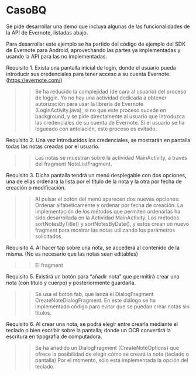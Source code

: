 # CasoBQ
Se pide desarrollar una demo que incluya algunas de las funcionalidades de la API de Evernote, listadas abajo.

Para desarrollar este ejemplo se ha partido del código de ejemplo del SDK de Evernote para Android, aprovechando las
partes ya implementadas y usando la API para las no implementadas.

Requisito 1. Exista una pantalla inicial de login, donde el usuario pueda introducir sus credenciales para 
tener acceso a su cuenta Evernote. (https://evernote.com/)

>> Se ha reducido la complejidad (de cara al usuario) del proceso de loggin. Yo no hay una actividad dedicada a obtener
autorización para usar la librería de Evernote (LoginActivity.java), si no que este proceso sucede en background, y se 
pide directamente al usuario que introduzca las credenciales de su cuenta de Evernote.
Si el usuario se ha logueado con antelación, este proceso es evitado.

Requisito 2. Una vez introducidos los credenciales, se mostrarán en pantalla todas las notas creadas por el usuario.

>> Las notas se muestran sobre la actividad MainActivity, a través del fragment NoteListFragment.

Requisito 3. Dicha pantalla tendrá un menú desplegable con dos opciones, una de ellas ordenará la lista por el título 
de la nota y la otra por fecha de creación o modificación.

>> Al pulsar el botón del menú aparecen dos nuevas opciones: Ordenar alfabéticamente y ordenar por fecha de creación. 
La implementación de los métodos que permiten ordenarlas ha sido desarrollada en la Actividad MainActivity.
Los métodos sortNotesByTitle() y sortNotesByDate(), y estos crean un nuevo fragment para mostrar las notas utilizando los
parámetros solicitados.

Requisito 4. Al hacer tap sobre una nota, se accederá al contenido de la misma. (No es necesario que las notas sean editables)

>> El fragment

Requisito 5. Existirá un botón para “añadir nota” que permitirá crear una nota (con título y cuerpo) y posteriormente 
guardarla.

>> Se usa el botón fab, que lanza el DialogFragment CreateNoteDialogFragment. En este diálogo se ha implementado código para
evitar que se puedan crear notas sin títulos.

Requisito 6.  Al crear una nota, se podrá elegir entre crearla mediante el teclado o bien escribir sobre la pantalla; 
donde un OCR convertirá la escritura en tipografía de computadora.

>> Se ha añadido un DialogFragment (CreateNoteOptions) que ofrece la posibilidad de elegir cómo se creará la nota (teclado
o pantalla)
Por el momento, sólo está implementada la opción del teclado.
